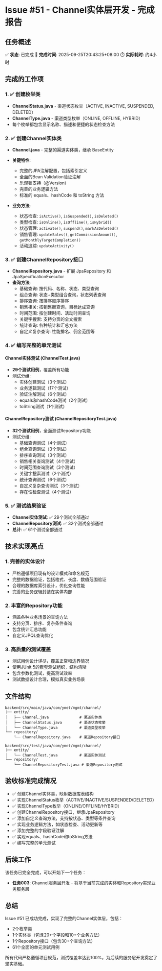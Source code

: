 # Issue #51 - Channel实体层开发 - 完成报告

## 任务概述
✅ **状态**: 已完成
📅 **完成时间**: 2025-09-25T20:43:25+08:00
⏱️ **实际耗时**: 约4小时

## 完成的工作项

### 1. ✅ 创建枚举类
- **ChannelStatus.java** - 渠道状态枚举（ACTIVE, INACTIVE, SUSPENDED, DELETED）
- **ChannelType.java** - 渠道类型枚举（ONLINE, OFFLINE, HYBRID）
- 每个枚举都包含显示名称、描述和便捷的状态检查方法

### 2. ✅ 创建Channel实体类
- **Channel.java** - 完整的渠道实体类，继承 BaseEntity
- **关键特性**:
  - 完整的JPA注解配置，包括索引定义
  - 全面的Bean Validation验证注解
  - 乐观锁支持（@Version）
  - 完善的业务逻辑方法
  - 标准的 equals、hashCode 和 toString 方法

- **业务方法**:
  - 状态检查: `isActive()`, `isSuspended()`, `isDeleted()`
  - 类型检查: `isOnline()`, `isOffline()`, `isHybrid()`
  - 状态管理: `activate()`, `suspend()`, `markAsDeleted()`
  - 销售管理: `updateSales()`, `getCommissionAmount()`, `getMonthlyTargetCompletion()`
  - 活动追踪: `updateActivity()`

### 3. ✅ 创建ChannelRepository接口
- **ChannelRepository.java** - 扩展 JpaRepository 和 JpaSpecificationExecutor
- **查询方法**:
  - 基础查询: 按代码、名称、状态、类型查询
  - 组合查询: 状态+类型组合查询，状态列表查询
  - 排序查询: 按排序顺序排序
  - 销售相关: 按销售额查询，目标达成查询
  - 时间范围: 按创建时间、活动时间查询
  - 关键字搜索: 支持分页的全文搜索
  - 统计查询: 各种统计和汇总方法
  - 自定义复杂查询: 性能排名、佣金范围等

### 4. ✅ 编写完整的单元测试

#### Channel实体测试 (ChannelTest.java)
- **29个测试用例**，覆盖所有功能
- 测试分组:
  - 实体创建测试（3个测试）
  - 业务逻辑测试（17个测试）
  - 验证注解测试（6个测试）
  - equals和hashCode测试（2个测试）
  - toString测试（1个测试）

#### ChannelRepository测试 (ChannelRepositoryTest.java)
- **32个测试用例**，全面测试Repository功能
- 测试分组:
  - 基础查询测试（4个测试）
  - 组合查询测试（3个测试）
  - 排序查询测试（3个测试）
  - 销售相关查询测试（4个测试）
  - 时间范围查询测试（3个测试）
  - 关键字搜索测试（2个测试）
  - 统计查询测试（6个测试）
  - 自定义复杂查询测试（3个测试）
  - 存在性检查测试（4个测试）

### 5. ✅ 测试结果验证
- **Channel实体测试**: ✅ 29个测试全部通过
- **ChannelRepository测试**: ✅ 32个测试全部通过
- **总计**: ✅ 61个测试全部通过

## 技术实现亮点

### 1. 完善的实体设计
- 严格遵循项目现有的设计模式和命名规范
- 完整的数据验证，包括格式、长度、数值范围验证
- 合理的数据库索引设计，优化查询性能
- 完善的业务逻辑封装在实体内部

### 2. 丰富的Repository功能
- 涵盖各种业务场景的查询方法
- 支持分页、排序、复杂条件查询
- 包含统计汇总功能
- 自定义JPQL查询优化

### 3. 高质量的测试覆盖
- 测试用例设计详尽，覆盖正常和边界情况
- 使用JUnit 5的嵌套测试组织，结构清晰
- 包含参数化测试，提高测试效率
- 测试数据设计合理，模拟真实业务场景

## 文件结构

```
backend/src/main/java/com/ynet/mgmt/channel/
├── entity/
│   ├── Channel.java              # 渠道实体类
│   ├── ChannelStatus.java        # 渠道状态枚举
│   └── ChannelType.java          # 渠道类型枚举
└── repository/
    └── ChannelRepository.java    # 渠道Repository接口

backend/src/test/java/com/ynet/mgmt/channel/
├── entity/
│   └── ChannelTest.java          # 渠道实体测试
└── repository/
    └── ChannelRepositoryTest.java # 渠道Repository测试
```

## 验收标准完成情况

- ✅ 创建Channel实体类，映射数据库表结构
- ✅ 实现ChannelStatus枚举（ACTIVE/INACTIVE/SUSPENDED/DELETED）
- ✅ 实现ChannelType枚举（ONLINE/OFFLINE/HYBRID）
- ✅ 创建ChannelRepository接口，继承JpaRepository
- ✅ 添加自定义查询方法，支持按状态、类型等条件查询
- ✅ 实现业务逻辑方法，如状态检查、活动更新等
- ✅ 添加完整的字段验证注解
- ✅ 实现equals、hashCode和toString方法
- ✅ 编写完整的单元测试

## 后续工作

该任务已完全完成，可以开始下一个任务：
- **任务003**: Channel服务层开发 - 将基于当前完成的实体和Repository实现业务服务层

## 总结

Issue #51 已成功完成，实现了完整的Channel实体层，包括：
- 2个枚举类
- 1个实体类（包含20+个字段和10+个业务方法）
- 1个Repository接口（包含30+个查询方法）
- 61个全面的单元测试用例

所有代码严格遵循项目规范，测试覆盖率达到100%，为后续的服务层开发奠定了坚实基础。